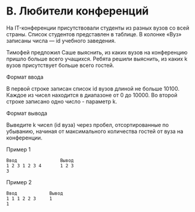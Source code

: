# B. Любители конференций
На IT-конференции присутствовали студенты из разных вузов со всей страны. Список студентов представлен в таблице. В колонке «‎Вуз» записаны числа — id учебного заведения.

Тимофей предложил Саше выяснить, из каких вузов на конференцию пришло больше всего учащихся. Ребята решили выяснить, из каких k вузов присутствует больше всего гостей.

Формат ввода

В первой строке записан список id вузов длиной не больше 10100. Каждое из чисел находится в диапазоне от 0 до 10000. Во второй строке записано одно число - параметр k.

Формат вывода

Выведите k чисел (id вуза) через пробел, отсортированные по убыванию, начиная от максимального количества гостей от вуза на конференции.


Пример 1
```
Ввод	            Вывод
1 2 3 1 2 3 4       1 2 3
3
```
Пример 2
```
Ввод	        Вывод
1 1 1 2 2 3     1
1
```